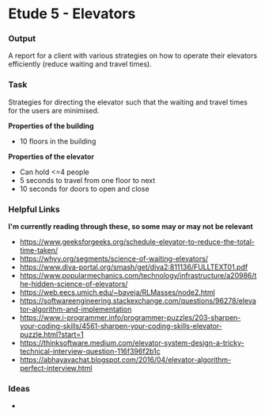 # Etude 5 - Elevators

### Output
A report for a client with various strategies on how to operate their elevators efficiently (reduce waiting and travel times).

### Task
Strategies for directing the elevator such that the waiting and travel times for the users are minimised.

**Properties of the building**
- 10 floors in the building

**Properties of the elevator**
- Can hold <=4 people
- 5 seconds to travel from one floor to next
- 10 seconds for doors to open and close

### Helpful Links
__I'm currently reading through these, so some may or may not be relevant__
- https://www.geeksforgeeks.org/schedule-elevator-to-reduce-the-total-time-taken/
- https://whyy.org/segments/science-of-waiting-elevators/
- https://www.diva-portal.org/smash/get/diva2:811136/FULLTEXT01.pdf
- https://www.popularmechanics.com/technology/infrastructure/a20986/the-hidden-science-of-elevators/
- https://web.eecs.umich.edu/~baveja/RLMasses/node2.html
- https://softwareengineering.stackexchange.com/questions/96278/elevator-algorithm-and-implementation
- https://www.i-programmer.info/programmer-puzzles/203-sharpen-your-coding-skills/4561-sharpen-your-coding-skills-elevator-puzzle.html?start=1
- https://thinksoftware.medium.com/elevator-system-design-a-tricky-technical-interview-question-116f396f2b1c
- https://abhayavachat.blogspot.com/2016/04/elevator-algorithm-perfect-interview.html

### Ideas
- 